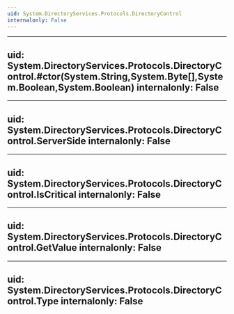 ```yaml
---
uid: System.DirectoryServices.Protocols.DirectoryControl
internalonly: False
---
```


---
uid: System.DirectoryServices.Protocols.DirectoryControl.#ctor(System.String,System.Byte[],System.Boolean,System.Boolean)
internalonly: False
---

---
uid: System.DirectoryServices.Protocols.DirectoryControl.ServerSide
internalonly: False
---

---
uid: System.DirectoryServices.Protocols.DirectoryControl.IsCritical
internalonly: False
---

---
uid: System.DirectoryServices.Protocols.DirectoryControl.GetValue
internalonly: False
---

---
uid: System.DirectoryServices.Protocols.DirectoryControl.Type
internalonly: False
---
